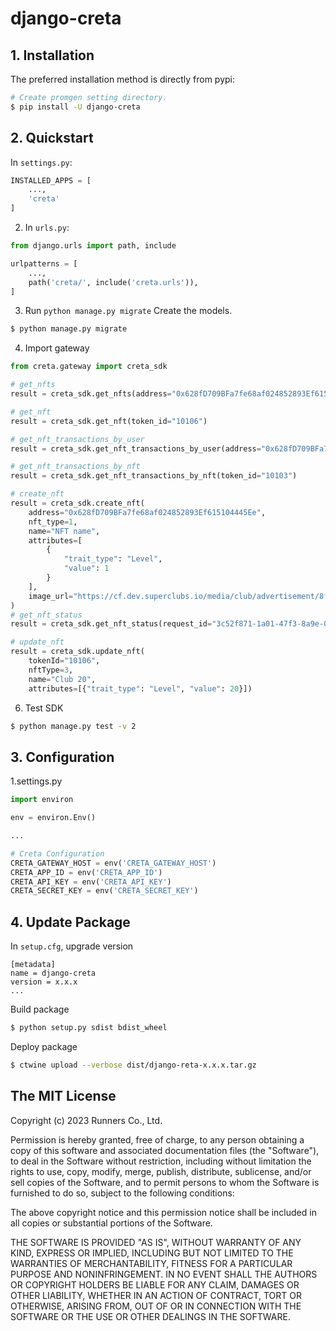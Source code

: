 # django-creta

## 1. Installation

The preferred installation method is directly from pypi:

```bash
# Create promgen setting directory.
$ pip install -U django-creta
```

## 2. Quickstart

In ``settings.py``:

```python
INSTALLED_APPS = [
    ...,
    'creta'
]
```

2. In ``urls.py``:

```python
from django.urls import path, include

urlpatterns = [
    ...,
    path('creta/', include('creta.urls')),
]
```

3. Run ``python manage.py migrate``
Create the models.
```bash
$ python manage.py migrate
```

4. Import gateway
```python
from creta.gateway import creta_sdk

# get_nfts
result = creta_sdk.get_nfts(address="0x628fD709BFa7fe68af024852893Ef615104445Ee", page=1)

# get_nft
result = creta_sdk.get_nft(token_id="10106")

# get_nft_transactions_by_user
result = creta_sdk.get_nft_transactions_by_user(address="0x628fD709BFa7fe68af024852893Ef615104445Ee")

# get_nft_transactions_by_nft
result = creta_sdk.get_nft_transactions_by_nft(token_id="10103")

# create_nft
result = creta_sdk.create_nft(
    address="0x628fD709BFa7fe68af024852893Ef615104445Ee",
    nft_type=1,
    name="NFT name",
    attributes=[
        {
            "trait_type": "Level",
            "value": 1
        }
    ],
    image_url="https://cf.dev.superclubs.io/media/club/advertisement/8f4ee8fd-8c79-4004-aad7-88c3edbdf4ef/20230907/20230907T040903.jpg",
)
# get_nft_status
result = creta_sdk.get_nft_status(request_id="3c52f871-1a01-47f3-8a9e-045d2767aab9")

# update_nft
result = creta_sdk.update_nft(
    tokenId="10106",
    nftType=3,
    name="Club 20",
    attributes=[{"trait_type": "Level", "value": 20}])
```

6. Test SDK
```bash
$ python manage.py test -v 2
```

## 3. Configuration
1.settings.py
```python
import environ

env = environ.Env()

...

# Creta Configuration
CRETA_GATEWAY_HOST = env('CRETA_GATEWAY_HOST')
CRETA_APP_ID = env('CRETA_APP_ID')
CRETA_API_KEY = env('CRETA_API_KEY')
CRETA_SECRET_KEY = env('CRETA_SECRET_KEY')
```

## 4. Update Package

In ``setup.cfg``, upgrade version
```
[metadata]
name = django-creta
version = x.x.x
...
```

Build package
```bash
$ python setup.py sdist bdist_wheel
```

Deploy package
```bash
$ ctwine upload --verbose dist/django-reta-x.x.x.tar.gz
```

## The MIT License

Copyright (c) 2023 Runners Co., Ltd.

Permission is hereby granted, free of charge, to any person obtaining a copy
of this software and associated documentation files (the "Software"), to deal
in the Software without restriction, including without limitation the rights
to use, copy, modify, merge, publish, distribute, sublicense, and/or sell
copies of the Software, and to permit persons to whom the Software is
furnished to do so, subject to the following conditions:

The above copyright notice and this permission notice shall be included in all
copies or substantial portions of the Software.

THE SOFTWARE IS PROVIDED "AS IS", WITHOUT WARRANTY OF ANY KIND, EXPRESS OR
IMPLIED, INCLUDING BUT NOT LIMITED TO THE WARRANTIES OF MERCHANTABILITY,
FITNESS FOR A PARTICULAR PURPOSE AND NONINFRINGEMENT. IN NO EVENT SHALL THE
AUTHORS OR COPYRIGHT HOLDERS BE LIABLE FOR ANY CLAIM, DAMAGES OR OTHER
LIABILITY, WHETHER IN AN ACTION OF CONTRACT, TORT OR OTHERWISE, ARISING FROM,
OUT OF OR IN CONNECTION WITH THE SOFTWARE OR THE USE OR OTHER DEALINGS IN THE
SOFTWARE.
